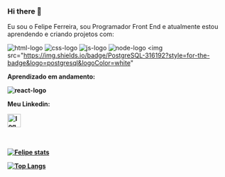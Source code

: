 ### Hi there 👋

Eu sou o Felipe Ferreira, sou Programador Front End e atualmente estou aprendendo e criando projetos com:

<img src="https://img.shields.io/badge/HTML5-E34F26?style=for-the-badge&logo=html5&logoColor=white" alt="html-logo" /> <img src="https://img.shields.io/badge/CSS3-1572B6?style=for-the-badge&logo=css3&logoColor=white" alt="css-logo" /> <img src="https://img.shields.io/badge/JavaScript-323330?style=for-the-badge&logo=javascript&logoColor=F7DF1E" alt="js-logo" /> <img src="https://img.shields.io/badge/Node.js-43853D?style=for-the-badge&logo=node.js&logoColor=white" alt="node-logo" /> <img src="https://img.shields.io/badge/PostgreSQL-316192?style=for-the-badge&logo=postgresql&logoColor=white"



<strong>Aprendizado em andamento:<strong/>

 <img src="https://img.shields.io/badge/React-20232A?style=for-the-badge&logo=react&logoColor=61DAFB" alt="react-logo" /> 
 
 
<strong>Meu Linkedin:<strong/>

  
  <a href="https://www.linkedin.com/in/felipe-ferreira-lopes">
  <img width="30px" src="https://cdn-icons-png.flaticon.com/512/174/174857.png" alt="logo-linkedin" />
  </a>
  <br>
  <br>
  <br>
  
  [![Felipe stats](https://github-readme-stats.vercel.app/api?username=felipefll)](https://github.com/anuraghazra/github-readme-stats)
  
  [![Top Langs](https://github-readme-stats.vercel.app/api/top-langs/?username=felipefll)](https://github.com/anuraghazra/github-readme-stats)
